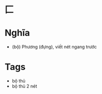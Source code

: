 # 匚

# Nghĩa
* (bộ) Phương (đựng), viết nét ngang trước

# Tags
* bộ thủ
*  bộ thủ 2 nét

<script>window.HANZI_FIELD='匚';</script>
